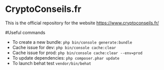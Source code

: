 # CryptoConseils.fr
This is the official repository for the website https://www.cryptoconseils.fr/

#Useful commands

* To create a new bundle:
`php bin/console generate:bundle`
* Cache issue for dev:
`php bin/console cache:clear` <br>
* Cache issue for prod:
`php bin/console cache:clear --env=prod`
* To update dependencies:
`php composer.phar update`
* To launch behat test
`vendor/bin/behat`
